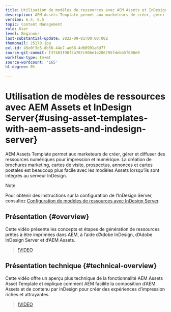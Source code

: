 ```yaml
---
title: Utilisation de modèles de ressources avec AEM Assets et InDesign Server
description: AEM Assets Template permet aux marketeurs de créer, gérer et diffuser des ressources numériques pour impression et numérique. La création de brochures marketing, cartes de visite, prospectus, annonces et cartes postales est beaucoup plus facile avec les modèles Assets lorsqu’ils sont intégrés au serveur InDesign.
version: 6.4, 6.5
topic: Content Management
role: User
level: Beginner
last-substantial-update: 2022-09-01T00:00:00Z
thumbnail: 25170.jpg
exl-id: 45e0f3d5-db56-44e7-ad68-4d60991a6d77
source-git-commit: f37483f90f2a707c906e1e206795fdebb5f698e9
workflow-type: tm+mt
source-wordcount: '165'
ht-degree: 0%

---
```


# Utilisation de modèles de ressources avec AEM Assets et InDesign Server{#using-asset-templates-with-aem-assets-and-indesign-server}

AEM Assets Template permet aux marketeurs de créer, gérer et diffuser des ressources numériques pour impression et numérique. La création de brochures marketing, cartes de visite, prospectus, annonces et cartes postales est beaucoup plus facile avec les modèles Assets lorsqu’ils sont intégrés au serveur InDesign.

>[!NOTE]
>
>Pour obtenir des instructions sur la configuration de l’InDesign Server, consultez [Configuration de modèles de ressources avec InDesign Server](asset-templates-technical-video-setup.md).

## Présentation {#overview}

Cette vidéo présente les concepts et étapes de génération de ressources prêtes à être imprimées dans AEM, à l’aide d’Adobe InDesign, d’Adobe InDesign Server et d’AEM Assets.

>[!VIDEO](https://video.tv.adobe.com/v/25170?quality=12&learn=on)

## Présentation technique {#technical-overview}

Cette vidéo offre un aperçu plus technique de la fonctionnalité AEM Assets Asset Template et explique comment AEM facilite la composition d’AEM Assets et de contenu par InDesign pour créer des expériences d’impression riches et attrayantes.

>[!VIDEO](https://video.tv.adobe.com/v/17071/?quality=9&learn=on)
